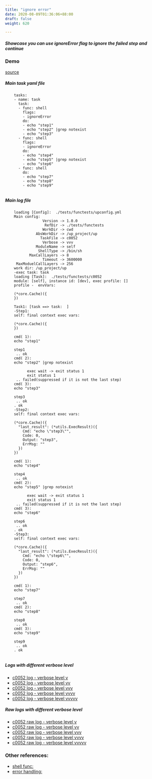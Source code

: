 ```yaml
---
title: "ignore error"
date: 2020-08-09T01:36:06+88:00
draft: false
weight: 620

---
```


##### Showcase you can use ignoreError flag to ignore the failed step and continue


### Demo








[source](https://github.com/upcmd/up/blob/master/tests/functests/c0052.yml)

##### Main task yaml file
```
    tasks:
    - name: task
      task:
      - func: shell
        flags:
        - ignoreError
        do:
        - echo "step1"
        - echo "step2" |grep notexist
        - echo "step3"
      - func: shell
        flags:
        - ignoreError
        do:
        - echo "step4"
        - echo "step5" |grep notexist
        - echo "step6"
      - func: shell
        do:
        - echo "step7"
        - echo "step8"
        - echo "step9"
    
```
##### Main log file
```
    loading [Config]:  ./tests/functests/upconfig.yml
    Main config:
                 Version -> 1.0.0
                  RefDir -> ./tests/functests
                 WorkDir -> cwd
              AbsWorkDir -> /up_project/up
                TaskFile -> c0052
                 Verbose -> vvv
              ModuleName -> self
               ShellType -> /bin/sh
           MaxCallLayers -> 8
                 Timeout -> 3600000
     MaxModuelCallLayers -> 256
    work dir: /up_project/up
    -exec task: task
    loading [Task]:  ./tests/functests/c0052
    module: [self], instance id: [dev], exec profile: []
    profile -  envVars:
    
    (*core.Cache)({
    })
    
    Task1: [task ==> task:  ]
    -Step1:
    self: final context exec vars:
    
    (*core.Cache)({
    })
    
    cmd( 1):
    echo "step1"
    
    step1
     .. ok
    cmd( 2):
    echo "step2" |grep notexist
    
          exec wait -> exit status 1
          exit status 1
     .. failed(suppressed if it is not the last step)
    cmd( 3):
    echo "step3"
    
    step3
     .. ok
    . ok
    -Step2:
    self: final context exec vars:
    
    (*core.Cache)({
      "last_result": (*utils.ExecResult)({
        Cmd: "echo \"step3\"",
        Code: 0,
        Output: "step3",
        ErrMsg: ""
      })
    })
    
    cmd( 1):
    echo "step4"
    
    step4
     .. ok
    cmd( 2):
    echo "step5" |grep notexist
    
          exec wait -> exit status 1
          exit status 1
     .. failed(suppressed if it is not the last step)
    cmd( 3):
    echo "step6"
    
    step6
     .. ok
    . ok
    -Step3:
    self: final context exec vars:
    
    (*core.Cache)({
      "last_result": (*utils.ExecResult)({
        Cmd: "echo \"step6\"",
        Code: 0,
        Output: "step6",
        ErrMsg: ""
      })
    })
    
    cmd( 1):
    echo "step7"
    
    step7
     .. ok
    cmd( 2):
    echo "step8"
    
    step8
     .. ok
    cmd( 3):
    echo "step9"
    
    step9
     .. ok
    . ok
    
```


##### Logs with different verbose level
* [c0052 log - verbose level v](../../logs/c0052_v)
* [c0052 log - verbose level vv](../../logs/c0052_vv)
* [c0052 log - verbose level vvv](../../logs/c0052_vvvv)
* [c0052 log - verbose level vvvv](../../logs/c0052_vvvv)
* [c0052 log - verbose level vvvvv](../../logs/c0052_vvvvv)

##### Raw logs with different verbose level
* [c0052 raw log - verbose level v](../../reflogs/c0052_v.log)
* [c0052 raw log - verbose level vv](../../reflogs/c0052_vv.log)
* [c0052 raw log - verbose level vvv](../../reflogs/c0052_vvv.log)
* [c0052 raw log - verbose level vvvv](../../reflogs/c0052_vvvv.log)
* [c0052 raw log - verbose level vvvvv](../../reflogs/c0052_vvvvv.log)








### Other references:
* [shell func:](../../quick-start/c0002/)
* [error handling:](../../test-debug/error_handling/)
